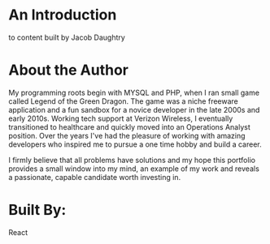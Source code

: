 #   An Introduction

to content built by Jacob Daughtry

# About the Author

My programming roots begin with MYSQL and PHP, when I ran small game called Legend of the Green Dragon. The game was a niche freeware application and a fun sandbox for a novice developer in the late 2000s and early 2010s. Working tech support at Verizon Wireless, I eventually transitioned to healthcare and quickly moved into an Operations Analyst position. Over the years I've had the pleasure of working with amazing developers who inspired me to pursue a one time hobby and build a career. 

I firmly believe that all problems have solutions and my hope this portfolio provides a small window into my mind, an example of my work and reveals a passionate, capable candidate worth investing in.

# Built By:

React
